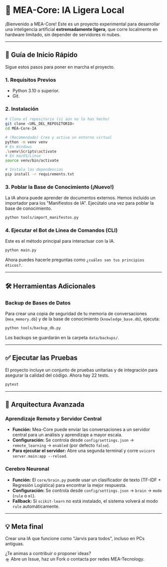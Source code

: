 # 🧠 MEA-Core: IA Ligera Local

¡Bienvenido a MEA-Core! Este es un proyecto experimental para desarrollar una inteligencia artificial **extremadamente ligera**, que corre localmente en hardware limitado, sin depender de servidores ni nubes.

---

## 🚀 Guía de Inicio Rápido

Sigue estos pasos para poner en marcha el proyecto.

### 1. Requisitos Previos
- Python 3.10 o superior.
- Git.

### 2. Instalación

```bash
# Clona el repositorio (si aún no lo has hecho)
git clone <URL_DEL_REPOSITORIO>
cd MEA-Core-IA

# (Recomendado) Crea y activa un entorno virtual
python -m venv venv
# En Windows
.\venv\Scripts\activate
# En macOS/Linux
source venv/bin/activate

# Instala las dependencias
pip install -r requirements.txt
```

### 3. Poblar la Base de Conocimiento (¡Nuevo!)

La IA ahora puede aprender de documentos externos. Hemos incluido un importador para los "Manifiestos de IA". Ejecútalo una vez para poblar la base de conocimiento.

```bash
python tools/import_manifestos.py
```

### 4. Ejecutar el Bot de Línea de Comandos (CLI)

Este es el método principal para interactuar con la IA.

```bash
python main.py
```

Ahora puedes hacerle preguntas como `¿cuáles son tus principios éticos?`.

---

## 🛠️ Herramientas Adicionales

### Backup de Bases de Datos

Para crear una copia de seguridad de tu memoria de conversaciones (`mea_memory.db`) y de la base de conocimiento (`knowledge_base.db`), ejecuta:

```bash
python tools/backup_db.py
```
Los backups se guardarán en la carpeta `data/backups/`.

---

## ✅ Ejecutar las Pruebas

El proyecto incluye un conjunto de pruebas unitarias y de integración para asegurar la calidad del código. Ahora hay 22 tests.

```bash
pytest
```

---

## 🤖 Arquitectura Avanzada

### Aprendizaje Remoto y Servidor Central

- **Función:** Mea-Core puede enviar las conversaciones a un servidor central para un análisis y aprendizaje a mayor escala.
- **Configuración:** Se controla desde `config/settings.json` -> `remote_learning` -> `enabled` (por defecto `false`).
- **Para ejecutar el servidor:** Abre una segunda terminal y corre `uvicorn server.main:app --reload`.

### Cerebro Neuronal

- **Función:** El `core/brain.py` puede usar un clasificador de texto (TF-IDF + Regresión Logística) para encontrar la mejor respuesta.
- **Configuración:** Se controla desde `config/settings.json` -> `brain` -> `mode` (`rule` o `ml`).
- **Fallback:** Si `scikit-learn` no está instalado, el sistema volverá al modo `rule` automáticamente.

---

## 💡 Meta final
Crear una IA que funcione como "Jarvis para todos", incluso en PCs antiguas.

¿Te animas a contribuir o proponer ideas?  
🛸 Abre un Issue, haz un Fork o contacta por redes MEA-Tecnology.
